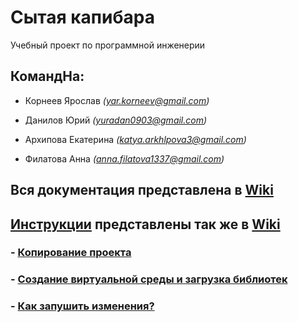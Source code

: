 # Сытая капибара
Учебный проект по программной инженерии

## КомандНа:
 - Корнеев Ярослав *([yar.korneev@gmail.com](mailto:yar.korneev@gmail.com))*

 - Данилов Юрий *([yuradan0903@gmail.com](mailto:yuradan0903@gmail.com))*

 - Архипова Екатерина *([katya.arkhlpova3@gmail.com](mailto:katya.arkhlpova3@gmail.com))*

 - Филатова Анна *([anna.filatova1337@gmail.com](mailto:anna.filatova1337@gmail.com))*

## Вся документация представлена в [Wiki](https://github.com/SWEETLENIN/sitaya_kapibara/wiki)

## [Инструкции](https://github.com/SWEETLENIN/sitaya_kapibara/wiki/%D0%98%D0%BD%D1%81%D1%82%D1%80%D1%83%D0%BA%D1%86%D0%B8%D0%B8) представлены так же в [Wiki](https://github.com/SWEETLENIN/sitaya_kapibara/wiki)

### - [Копирование проекта](https://github.com/SWEETLENIN/sitaya_kapibara/wiki/%D0%98%D0%BD%D1%81%D1%82%D1%80%D1%83%D0%BA%D1%86%D0%B8%D0%B8#%D0%B4%D0%BB%D1%8F-%D1%82%D0%BE%D0%B3%D0%BE-%D1%87%D1%82%D0%BE%D0%B1%D1%8B-%D1%81%D0%BA%D0%BE%D0%BF%D0%B8%D1%80%D0%BE%D0%B2%D0%B0%D1%82%D1%8C-%D0%BF%D1%80%D0%BE%D0%B5%D0%BA%D1%82-%D0%B8-%D1%80%D0%B0%D0%B1%D0%BE%D1%82%D0%B0%D1%82%D1%8C-%D1%81%D0%B4%D0%B5%D0%BB%D0%B0%D1%82%D1%8C-%D1%81%D0%BB%D0%B5%D0%B4%D1%83%D1%8E%D1%89%D0%B5%D0%B5)

### - [Создание виртуальной среды и загрузка библиотек](https://github.com/SWEETLENIN/sitaya_kapibara/wiki/%D0%98%D0%BD%D1%81%D1%82%D1%80%D1%83%D0%BA%D1%86%D0%B8%D0%B8#%D1%81%D0%BE%D0%B7%D0%B4%D0%B0%D0%BD%D0%B8%D0%B5-%D0%B2%D0%B8%D1%80%D1%82%D1%83%D0%B0%D0%BB%D1%8C%D0%BD%D0%BE%D0%B9-%D0%BF%D0%B5%D1%80%D0%B5%D0%BC%D0%B5%D0%BD%D0%BD%D0%BE%D0%B9-%D0%B8-%D1%83%D1%81%D1%82%D0%B0%D0%BD%D0%BE%D0%B2%D0%BA%D0%B0-%D0%BD%D1%83%D0%B6%D0%BD%D1%8B%D1%85-%D0%B1%D0%B8%D0%B1%D0%BB%D0%B8%D0%BE%D1%82%D0%B5%D0%BA)

### - [Как запушить изменения?](https://github.com/SWEETLENIN/sitaya_kapibara/wiki/%D0%98%D0%BD%D1%81%D1%82%D1%80%D1%83%D0%BA%D1%86%D0%B8%D0%B8#%D0%B4%D0%BB%D1%8F-%D1%82%D0%BE%D0%B3%D0%BE-%D1%87%D1%82%D0%BE%D0%B1%D1%8B-%D0%B7%D0%B0%D0%BF%D1%83%D1%88%D0%B8%D1%82%D1%8C-%D0%B8%D0%B7%D0%BC%D0%B5%D0%BD%D0%B5%D0%BD%D0%B8%D1%8F-%D0%B4%D0%B5%D0%BB%D0%B0%D0%B5%D0%BC-%D1%81%D0%BB%D0%B5%D0%B4%D1%83%D1%8E%D1%89%D0%B5%D0%B5)
